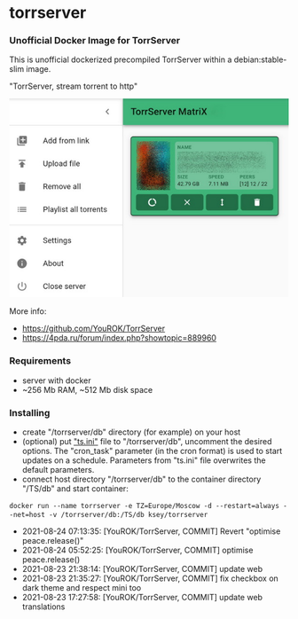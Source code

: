 # torrserver
### Unofficial Docker Image for TorrServer

This is unofficial dockerized precompiled TorrServer within a debian:stable-slim image.

"TorrServer, stream torrent to http"

![TorrServer](https://raw.githubusercontent.com/MrKsey/torrserver/master/ts.jpg)

More info:
- https://github.com/YouROK/TorrServer
- https://4pda.ru/forum/index.php?showtopic=889960

### Requirements

* server with docker
* ~256 Mb RAM, ~512 Mb disk space 

### Installing

- сreate "/torrserver/db" directory (for example) on your host
- (optional) put ["ts.ini"](https://raw.githubusercontent.com/MrKsey/torrserver/master/ts.ini) file to "/torrserver/db", uncomment the desired options. The "cron_task" parameter (in the cron format) is used to start updates on a schedule. Parameters from "ts.ini" file overwrites the default parameters.
- connect host directory "/torrserver/db" to the container directory "/TS/db" and start container:
```
docker run --name torrserver -e TZ=Europe/Moscow -d --restart=always --net=host -v /torrserver/db:/TS/db ksey/torrserver
```



















































































































































































































































































* 2021-08-24 07:13:35: [YouROK/TorrServer, COMMIT] Revert "optimise peace.release()"
* 2021-08-24 05:52:25: [YouROK/TorrServer, COMMIT] optimise peace.release()
* 2021-08-23 21:38:14: [YouROK/TorrServer, COMMIT] update web
* 2021-08-23 21:35:27: [YouROK/TorrServer, COMMIT] fix checkbox on dark theme and respect mini too
* 2021-08-23 17:27:58: [YouROK/TorrServer, COMMIT] update web translations
